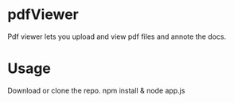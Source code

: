 # pdfViewer
Pdf viewer lets you upload and view pdf files and annote the docs.

# Usage
Download or clone the repo.
npm install & node app.js
